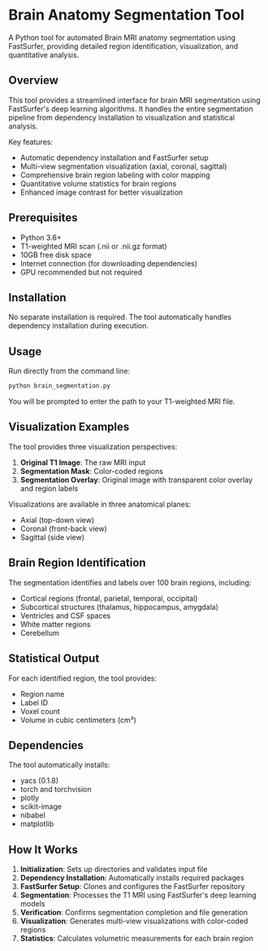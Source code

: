 # Brain Anatomy Segmentation Tool

A Python tool for automated Brain MRI anatomy segmentation using FastSurfer, providing detailed region identification, visualization, and quantitative analysis.

## Overview

This tool provides a streamlined interface for brain MRI segmentation using FastSurfer's deep learning algorithms. It handles the entire segmentation pipeline from dependency installation to visualization and statistical analysis.

Key features:
- Automatic dependency installation and FastSurfer setup
- Multi-view segmentation visualization (axial, coronal, sagittal)
- Comprehensive brain region labeling with color mapping
- Quantitative volume statistics for brain regions
- Enhanced image contrast for better visualization

## Prerequisites

- Python 3.6+
- T1-weighted MRI scan (.nii or .nii.gz format)
- 10GB free disk space
- Internet connection (for downloading dependencies)
- GPU recommended but not required

## Installation

No separate installation is required. The tool automatically handles dependency installation during execution.

## Usage

Run directly from the command line:

```bash
python brain_segmentation.py
```

You will be prompted to enter the path to your T1-weighted MRI file.

## Visualization Examples

The tool provides three visualization perspectives:

1. **Original T1 Image**: The raw MRI input
2. **Segmentation Mask**: Color-coded regions
3. **Segmentation Overlay**: Original image with transparent color overlay and region labels

Visualizations are available in three anatomical planes:
- Axial (top-down view)
- Coronal (front-back view)
- Sagittal (side view)

## Brain Region Identification

The segmentation identifies and labels over 100 brain regions, including:
- Cortical regions (frontal, parietal, temporal, occipital)
- Subcortical structures (thalamus, hippocampus, amygdala)
- Ventricles and CSF spaces
- White matter regions
- Cerebellum

## Statistical Output

For each identified region, the tool provides:
- Region name
- Label ID
- Voxel count
- Volume in cubic centimeters (cm³)

## Dependencies

The tool automatically installs:
- yacs (0.1.8)
- torch and torchvision
- plotly
- scikit-image
- nibabel
- matplotlib

## How It Works

1. **Initialization**: Sets up directories and validates input file
2. **Dependency Installation**: Automatically installs required packages
3. **FastSurfer Setup**: Clones and configures the FastSurfer repository
4. **Segmentation**: Processes the T1 MRI using FastSurfer's deep learning models
5. **Verification**: Confirms segmentation completion and file generation
6. **Visualization**: Generates multi-view visualizations with color-coded regions
7. **Statistics**: Calculates volumetric measurements for each brain region
